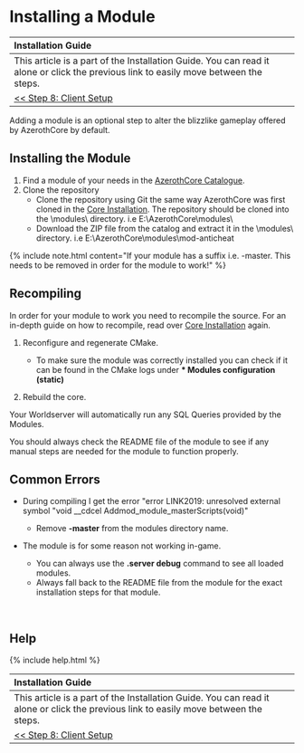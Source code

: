 # Installing a Module

| Installation Guide                                                                                                                   |
| :----------------------------------------------------------------------------------------------------------------------------------- |
| This article is a part of the Installation Guide. You can read it alone or click the previous link to easily move between the steps. |
| [<< Step 8: Client Setup](client-setup)                                                                                              |

Adding a module is an optional step to alter the blizzlike gameplay offered by AzerothCore by default.

## Installing the Module

1. Find a module of your needs in the [AzerothCore Catalogue](https://www.azerothcore.org/catalogue#/).
2. Clone the repository
    - Clone the repository using Git the same way AzerothCore was first cloned in the [Core Installation](core-installation). The repository should be cloned into the \modules\ directory. i.e E:\AzerothCore\modules\
    - Download the ZIP file from the catalog and extract it in the \modules\ directory. i.e E:\AzerothCore\modules\mod-anticheat

{% include note.html content="If your module has a suffix i.e. -master. This needs to be removed in order for the module to work!" %}

## Recompiling

In order for your module to work you need to recompile the source. For an in-depth guide on how to recompile, read over [Core Installation](core-installation) again.

1. Reconfigure and regenerate CMake.
    - To make sure the module was correctly installed you can check if it can be found in the CMake logs under **\* Modules configuration (static)**

2. Rebuild the core.

Your Worldserver will automatically run any SQL Queries provided by the Modules.

You should always check the README file of the module to see if any manual steps are needed for the module to function properly.

## Common Errors

- During compiling I get the error "error LINK2019: unresolved external symbol "void __cdcel Addmod_module_masterScripts(void)"
    - Remove **-master** from the modules directory name.

- The module is for some reason not working in-game.
    - You can always use the **.server debug** command to see all loaded modules.
    - Always fall back to the README file from the module for the exact installation steps for that module.

<br>

## Help

{% include help.html %}

| Installation Guide                                                                                                                   |
| :----------------------------------------------------------------------------------------------------------------------------------- |
| This article is a part of the Installation Guide. You can read it alone or click the previous link to easily move between the steps. |
| [<< Step 8: Client Setup](client-setup)                                                                                              |
